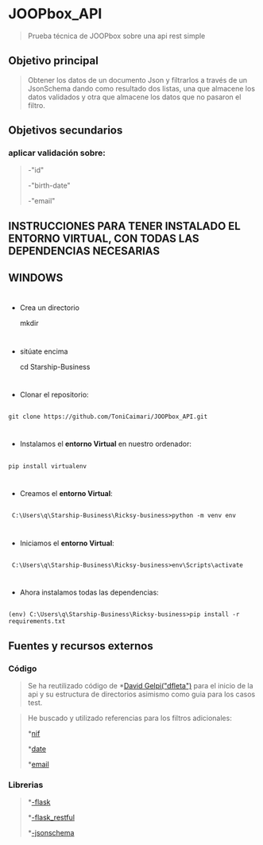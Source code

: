 # JOOPbox_API

> Prueba técnica de JOOPbox sobre una api rest simple

## Objetivo principal

> Obtener los datos de un documento Json y filtrarlos a través de un JsonSchema dando como resultado
> dos listas, una que almacene los datos validados y otra que almacene los datos que no pasaron el filtro.

## Objetivos secundarios

### aplicar validación sobre:

> -"id"
>
> -"birth-date"
>
> -"email"

## **INSTRUCCIONES PARA TENER INSTALADO EL ENTORNO VIRTUAL, CON TODAS LAS DEPENDENCIAS NECESARIAS**

## WINDOWS

#

- Crea un directorio

  mkdir <name>

##

#

- sitúate encima

  cd Starship-Business

#

- Clonar el repositorio:

##

    git clone https://github.com/ToniCaimari/JOOPbox_API.git

#

- Instalamos el **entorno Virtual** en nuestro ordenador:

##

    pip install virtualenv

#

- Creamos el **entorno Virtual**:

##

     C:\Users\q\Starship-Business\Ricksy-business>python -m venv env

#

- Iniciamos el **entorno Virtual**:

##

     C:\Users\q\Starship-Business\Ricksy-business>env\Scripts\activate

#

- Ahora instalamos todas las dependencias:

##

    (env) C:\Users\q\Starship-Business\Ricksy-business>pip install -r requirements.txt

## Fuentes y recursos externos

### Código

> Se ha reutilizado código de \*[David Gelpi("dfleta")](https://github.com/dfleta/flask-rest-ci-boilerplate) para el inicio de la api y su estructura de directorios
> asimismo como guia para los casos test.

> He buscado y utilizado referencias para los filtros adicionales:
>
> \*[nif](https://discusionesconmipadre.wordpress.com/2010/10/19/comprobar-nif-con-python/)
>
> \*[date](https://www.kite.com/python/answers/how-to-validate-a-date-string-format-in-python#)
>
> \*[email](https://www.geeksforgeeks.org/check-if-email-address-valid-or-not-in-python/)

### Librerias

> \*[-flask](https://flask.palletsprojects.com/en/1.1.x/installation/)
>
> \*[-flask_restful](https://flask-restful.readthedocs.io/en/latest/installation.html)
>
> \*[-jsonschema](https://pypi.org/project/jsonschema/)
